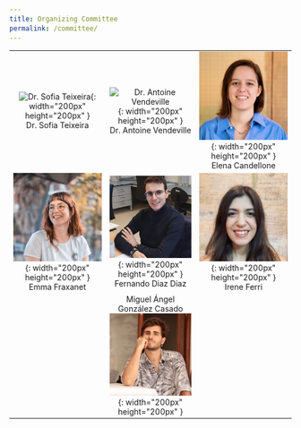 ```yaml
---
title: Organizing Committee
permalink: /committee/
---
```


| | | |
|:-------------------------:|:-------------------------:|:-------------------------:|
| ![Dr. Sofia Teixeira](/path/to/img1.jpg){: width="200px" height="200px" } <br> Dr. Sofia Teixeira | ![Dr. Antoine Vendeville](/path/to/img2.jpg){: width="200px" height="200px" } <br> Dr. Antoine Vendeville | ![Elena Candellone](/assets/images/elena.jpeg){: width="200px" height="200px" } <br> Elena Candellone |
| ![Emma Fraxanet](/assets/images/emma.jpg){: width="200px" height="200px" } <br> Emma Fraxanet | ![Fernando Diaz Diaz](/assets/images/fer.png){: width="200px" height="200px" } <br> Fernando Diaz Diaz | ![Irene Ferri](/assets/images/irene.jpeg){: width="200px" height="200px" } <br> Irene Ferri |
|| Miguel Ángel González Casado <br> ![Miguel Ángel González Casado](/assets/images/miguel.png){: width="200px" height="200px" } | |
